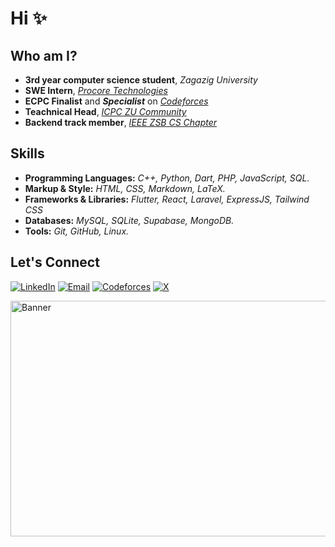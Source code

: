 # Hi ✨
## **Who am I?**
- **3rd year computer science student**, *Zagazig University*
- **SWE Intern**, [*Procore Technologies*](https://www.procore.com/en-ae)
- **ECPC Finalist** and ***Specialist*** on [*Codeforces*](https://codeforces.com/profile/r6mez)
- **Teachnical Head**, [*ICPC ZU Community*](icpczagazig.com)
- **Backend track member**, [*IEEE ZSB CS Chapter*](https://ieee-zsb.org/)

## Skills  

- **Programming Languages:** *C++, Python, Dart, PHP, JavaScript, SQL.*
- **Markup & Style:** *HTML, CSS, Markdown, LaTeX.*
- **Frameworks & Libraries:** *Flutter, React, Laravel, ExpressJS, Tailwind CSS*
- **Databases:** *MySQL, SQLite, Supabase, MongoDB.*
- **Tools:** *Git, GitHub, Linux.*  

## Let's Connect

[![LinkedIn](https://img.shields.io/badge/LinkedIn-%230077B5.svg?style=for-the-badge&logo=linkedin&logoColor=white)](https://www.linkedin.com/in/r6mez/)  [![Email](https://img.shields.io/badge/Email-%23D14836.svg?style=for-the-badge&logo=gmail&logoColor=white)](mailto:iramezdev@gmail.com)   [![Codeforces](https://img.shields.io/badge/Codeforces-%231F8ACB.svg?style=for-the-badge&logo=codeforces&logoColor=white)](https://codeforces.com/profile/r6mez)   [![X](https://img.shields.io/badge/X-%2312100E.svg?style=for-the-badge&logo=x&logoColor=white)](https://x.com/R6mezMedhat)

<img width="1440" height="377" alt="Banner" src="https://github.com/user-attachments/assets/7d796cce-c22e-4e22-b4e2-3cea6b0b029e" />
